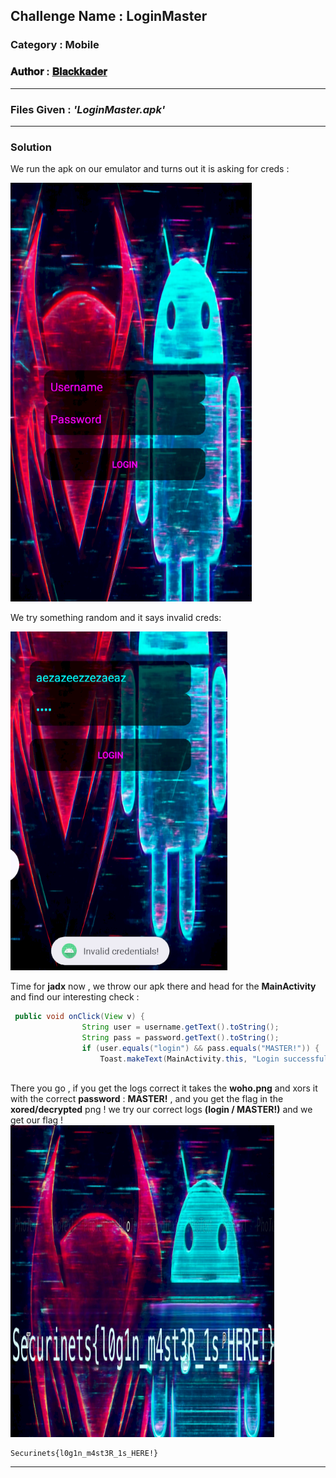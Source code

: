 ## **Challenge Name :** LoginMaster
### **Category :** Mobile

### **𝐀𝐮𝐭𝐡𝐨𝐫 : [𝐁𝐥𝐚𝐜𝐤𝐤𝐚𝐝𝐞𝐫](https://github.com/Blackkader/)**
---

### **Files Given :** _'LoginMaster.apk'_

---

### Solution

We run the apk on our emulator and turns out it is asking for creds : 

![alt text](Ressources/1.png)

We try something random and it says invalid creds: 

![alt text](Ressources/2.png)

Time for **jadx** now , we throw our apk there and head for the **MainActivity** and find our interesting check :
```java
 public void onClick(View v) {
                String user = username.getText().toString();
                String pass = password.getText().toString();
                if (user.equals("login") && pass.equals("MASTER!")) {
                    Toast.makeText(MainActivity.this, "Login successful!", 0).show();
                   
```
There you go , if you get the logs correct it takes the **woho.png** and xors it with the correct **password** : **MASTER!** , and you get the flag in the **xored/decrypted** png ! we try our correct logs **(login / MASTER!)** and we get our flag !
![alt text](Ressources/3.png)


```
Securinets{l0g1n_m4st3R_1s_HERE!}
```
---